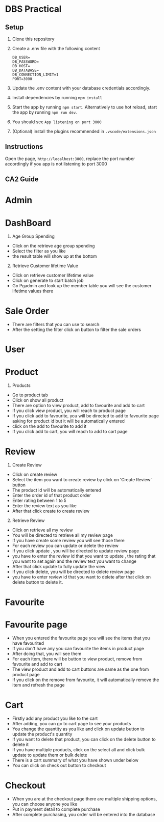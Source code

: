 # DBS Practical

## Setup

1. Clone this repository

2. Create a .env file with the following content

    ```
    DB_USER=
    DB_PASSWORD=
    DB_HOST=
    DB_DATABASE=
    DB_CONNECTION_LIMIT=1
    PORT=3000
    ```

3. Update the .env content with your database credentials accordingly.

4. Install dependencies by running `npm install`

5. Start the app by running `npm start`. Alternatively to use hot reload, start the app by running `npm run dev`.

6. You should see `App listening on port 3000`

8. (Optional) install the plugins recommended in `.vscode/extensions.json`

## Instructions

Open the page, `http://localhost:3000`, replace the port number accordingly if you app is not listening to port 3000


## CA2 Guide

# Admin

# DashBoard

1. Age Group Spending

- Click on the retrieve age group spending 
- Select the filter as you like 
- the result table will show up at the bottom 


2. Retrieve Customer lifetime Value 

- Click on retrieve customer lifetime value 
- Click on generate to start batch job 
- Go Pgadmin and look up the member table you will see the customer lifetime values there

# Sale Order

- There are filters that you can use to search 
- After the setting the filter click on button to filter the sale orders


# User

# Product 

1. Products

- Go to product tab 
- Click on show all product 
- There are option to view product, add to favourite and add to cart
- If you click view product, you will reach to product page
- If you click add to favourite, you will be directed to add to favourite page asking for product id but it will be automatically entered
- click on the add to favourite to add it
- If you click add to cart, you will reach to add to cart page

# Review

1. Create Review 

- Click on create review 
- Select the item you want to create review by click on 'Create Review' button 
- The product id will be automatically entered
- Enter the order id of that product order
- Enter rating between 1 to 5
- Enter the review text as you like 
- After that click create to create review 


2. Retrieve Review

- Click on retrieve all my review 
- You will be directed to retrieve all my review page 
- If you have create some review you will see those there
- For each review you can update or delete the review
- If you click update , you will be directed to update review page 
- you have to enter the review id that you want to update , the rating that you want to set again and the review text you want to change
- After that click update to fully update the view
- If you click delete, you will be directed to delete review page
- you have to enter review id that you want to delete after that click on delete button to delete it.

# Favourite

# Favourite page

- When you entered the favourite page you will see the items that you have favourited
- If you don't have any you can favourite the items in product page
- After doing that, you will see them
- For each item, there will be button to view product, remove from favourite and add to cart
- The view product and add to cart buttons are same as the one from product page
- If you click on the remove from favourite, it will automatically remove the item and refresh the page

# Cart

- Firstly add any product you like to the cart
- After adding, you can go to cart page to see your products
- You change the quantity as you like and click on update button to update the product's quantity
- If you want to delete that product, you can click on the delete button to delete it
- If you have multiple products, click on the select all and click bulk update to update them or bulk delete
- There is a cart summary of what you have shown under below 
- You can click on check out button to checkout

# Checkout

- When you are at the checkout page there are multiple shipping options, you can choose anyone you like
- Put in payment detail to complete purchase 
- After complete purchasing, you order will be entered into the database

